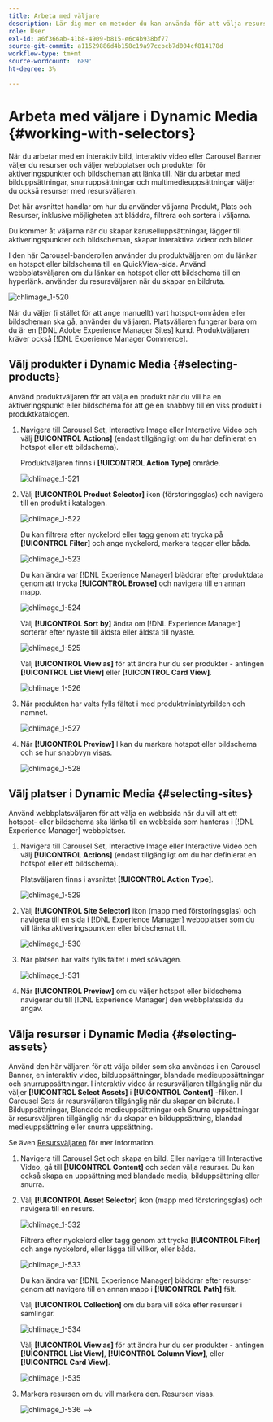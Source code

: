 ```yaml
---
title: Arbeta med väljare
description: Lär dig mer om metoder du kan använda för att välja resurser för interaktiva bilder, interaktiva videor och karusellbanderoller i Dynamic Media.
role: User
exl-id: a6f366ab-41b8-4909-b815-e6c4b938bf77
source-git-commit: a11529886d4b158c19a97ccbcb7d004cf814178d
workflow-type: tm+mt
source-wordcount: '689'
ht-degree: 3%

---
```


# Arbeta med väljare i Dynamic Media {#working-with-selectors}

När du arbetar med en interaktiv bild, interaktiv video eller Carousel Banner väljer du resurser och väljer webbplatser och produkter för aktiveringspunkter och bildscheman att länka till. När du arbetar med bilduppsättningar, snurruppsättningar och multimedieuppsättningar väljer du också resurser med resursväljaren.

Det här avsnittet handlar om hur du använder väljarna Produkt, Plats och Resurser, inklusive möjligheten att bläddra, filtrera och sortera i väljarna.

Du kommer åt väljarna när du skapar karuselluppsättningar, lägger till aktiveringspunkter och bildscheman, skapar interaktiva videor och bilder.

I den här Carousel-banderollen använder du produktväljaren om du länkar en hotspot eller bildschema till en QuickView-sida. Använd webbplatsväljaren om du länkar en hotspot eller ett bildschema till en hyperlänk. använder du resursväljaren när du skapar en bildruta.

![chlimage_1-520](assets/chlimage_1-520.png)

När du väljer (i stället för att ange manuellt) vart hotspot-områden eller bildscheman ska gå, använder du väljaren. Platsväljaren fungerar bara om du är en [!DNL Adobe Experience Manager Sites] kund. Produktväljaren kräver också [!DNL Experience Manager Commerce].

## Välj produkter i Dynamic Media {#selecting-products}

Använd produktväljaren för att välja en produkt när du vill ha en aktiveringspunkt eller bildschema för att ge en snabbvy till en viss produkt i produktkatalogen.

1. Navigera till Carousel Set, Interactive Image eller Interactive Video och välj **[!UICONTROL Actions]** (endast tillgängligt om du har definierat en hotspot eller ett bildschema).

   Produktväljaren finns i **[!UICONTROL Action Type]** område.

   ![chlimage_1-521](assets/chlimage_1-521.png)

1. Välj **[!UICONTROL Product Selector]** ikon (förstoringsglas) och navigera till en produkt i katalogen.

   ![chlimage_1-522](assets/chlimage_1-522.png)

   Du kan filtrera efter nyckelord eller tagg genom att trycka på **[!UICONTROL Filter]** och ange nyckelord, markera taggar eller båda.

   ![chlimage_1-523](assets/chlimage_1-523.png)

   Du kan ändra var [!DNL Experience Manager] bläddrar efter produktdata genom att trycka **[!UICONTROL Browse]** och navigera till en annan mapp.

   ![chlimage_1-524](assets/chlimage_1-524.png)

   Välj **[!UICONTROL Sort by]** ändra om [!DNL Experience Manager] sorterar efter nyaste till äldsta eller äldsta till nyaste.

   ![chlimage_1-525](assets/chlimage_1-525.png)

   Välj **[!UICONTROL View as]** för att ändra hur du ser produkter - antingen **[!UICONTROL List View]** eller **[!UICONTROL Card View]**.

   ![chlimage_1-526](assets/chlimage_1-526.png)

1. När produkten har valts fylls fältet i med produktminiatyrbilden och namnet.

   ![chlimage_1-527](assets/chlimage_1-527.png)

1. När **[!UICONTROL Preview]** I kan du markera hotspot eller bildschema och se hur snabbvyn visas.

   ![chlimage_1-528](assets/chlimage_1-528.png)

## Välj platser i Dynamic Media {#selecting-sites}

Använd webbplatsväljaren för att välja en webbsida när du vill att ett hotspot- eller bildschema ska länka till en webbsida som hanteras i [!DNL Experience Manager] webbplatser.

1. Navigera till Carousel Set, Interactive Image eller Interactive Video och välj **[!UICONTROL Actions]** (endast tillgängligt om du har definierat en hotspot eller ett bildschema).

   Platsväljaren finns i avsnittet **[!UICONTROL Action Type]**.

   ![chlimage_1-529](assets/chlimage_1-529.png)

1. Välj **[!UICONTROL Site Selector]** ikon (mapp med förstoringsglas) och navigera till en sida i [!DNL Experience Manager] webbplatser som du vill länka aktiveringspunkten eller bildschemat till.

   ![chlimage_1-530](assets/chlimage_1-530.png)

1. När platsen har valts fylls fältet i med sökvägen.

   ![chlimage_1-531](assets/chlimage_1-531.png)

1. När **[!UICONTROL Preview]** om du väljer hotspot eller bildschema navigerar du till [!DNL Experience Manager] den webbplatssida du angav.

## Välja resurser i Dynamic Media {#selecting-assets}

Använd den här väljaren för att välja bilder som ska användas i en Carousel Banner, en interaktiv video, bilduppsättningar, blandade medieuppsättningar och snurruppsättningar. I interaktiv video är resursväljaren tillgänglig när du väljer **[!UICONTROL Select Assets]** i **[!UICONTROL Content]** -fliken. I Carousel Sets är resursväljaren tillgänglig när du skapar en bildruta. I Bilduppsättningar, Blandade medieuppsättningar och Snurra uppsättningar är resursväljaren tillgänglig när du skapar en bilduppsättning, blandad medieuppsättning eller snurra uppsättning.

Se även [Resursväljaren](/help/assets/search-assets.md#asset-selector) för mer information.

1. Navigera till Carousel Set och skapa en bild. Eller navigera till Interactive Video, gå till **[!UICONTROL Content]** och sedan välja resurser. Du kan också skapa en uppsättning med blandade media, bilduppsättning eller snurra.
1. Välj **[!UICONTROL Asset Selector]** ikon (mapp med förstoringsglas) och navigera till en resurs.

   ![chlimage_1-532](assets/chlimage_1-532.png)

   Filtrera efter nyckelord eller tagg genom att trycka **[!UICONTROL Filter]** och ange nyckelord, eller lägga till villkor, eller båda.

   ![chlimage_1-533](assets/chlimage_1-533.png)

   Du kan ändra var [!DNL Experience Manager] bläddrar efter resurser genom att navigera till en annan mapp i **[!UICONTROL Path]** fält.

   Välj **[!UICONTROL Collection]** om du bara vill söka efter resurser i samlingar.

   ![chlimage_1-534](assets/chlimage_1-534.png)

   Välj **[!UICONTROL View as]** för att ändra hur du ser produkter - antingen **[!UICONTROL List View]**, **[!UICONTROL Column View]**, eller **[!UICONTROL Card View]**.

   ![chlimage_1-535](assets/chlimage_1-535.png)

1. Markera resursen om du vill markera den. Resursen visas.

   ![chlimage_1-536](assets/chlimage_1-536.png)
-->
